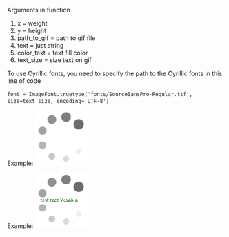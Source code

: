 Arguments in function
  1. x = weight
  2. y = height
  3. path_to_gif = path to gif file
  4. text = just string
  5. color_text = text fill color
  6. text_size = size text on gif



To use Cyrillic fonts, you need to specify the path to the Cyrillic fonts in this line of code
```
font = ImageFont.truetype('fonts/SourceSansPro-Regular.ttf', size=text_size, encoding='UTF-8')
```

Example: 
![image](gifs/7plX.gif)

Example: 
![image](out.gif)



